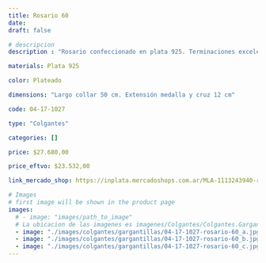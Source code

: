```yaml
---
title: Rosario 60
date: 
draft: false

# descripcion
description : "Rosario confeccionado en plata 925. Terminaciones excelentes. Extensible.  Cuentas de 4mm."

materials: Plata 925

color: Plateado

dimensions: "Largo collar 50 cm. Extensión medalla y cruz 12 cm"

code: 04-17-1027

type: "Colgantes"

categories: []

price: $27.680,00

price_eftvo: $23.532,00

link_mercado_shop: https://inplata.mercadoshops.com.ar/MLA-1113243940-rosario-plata-925-60-cm-_JM

# Images
# first image will be shown in the product page
images:
  # - image: "images/path_to_image"
  # La ubicacion de las imagenes es imagenes/Colgantes/Colgantes.Gargantillas/04-17-1027-rosario-60
  - image: "./images/colgantes/gargantillas/04-17-1027-rosario-60_a.jpg"
  - image: "./images/colgantes/gargantillas/04-17-1027-rosario-60_b.jpg"
  - image: "./images/colgantes/gargantillas/04-17-1027-rosario-60_c.jpg"
---
```


